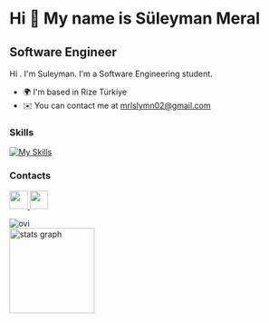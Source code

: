 Hi 👋 My name is Süleyman Meral
===============================

Software Engineer
-----------------

Hi . I'm Suleyman. I'm a Software Engineering student.

*   🌍  I'm based in Rize Türkiye
*   ✉️  You can contact me at [mrlslymn02@gmail.com](mailto:mrlslymn02@gmail.com)
  


### Skills 
[![My Skills](https://skillicons.dev/icons?i=dotnet,git,postman,cs,bootstrap,visualstudio,unity)](https://skillicons.dev)

        
### Contacts                 
   <p align="left"> <a href="https://www.github.com/suleymannmeral" target="_blank" rel="noreferrer"> <picture> <source media="(prefers-color-scheme: dark)" srcset="https://raw.githubusercontent.com/danielcranney/readme-generator/main/public/icons/socials/github-dark.svg" /> <source media="(prefers-color-scheme: light)" srcset="https://raw.githubusercontent.com/danielcranney/readme-generator/main/public/icons/socials/github.svg" /> <img src="https://raw.githubusercontent.com/danielcranney/readme-generator/main/public/icons/socials/github.svg" width="32" height="32" /> </picture> </a> <a href="https://www.linkedin.com/in/süleyman-meral-87241124a/" target="_blank" rel="noreferrer"> <picture> <source media="(prefers-color-scheme: dark)" srcset="https://raw.githubusercontent.com/danielcranney/readme-generator/main/public/icons/socials/linkedin-dark.svg" /> <source media="(prefers-color-scheme: light)" srcset="https://raw.githubusercontent.com/danielcranney/readme-generator/main/public/icons/socials/linkedin.svg" /> <img src="https://raw.githubusercontent.com/danielcranney/readme-generator/main/public/icons/socials/linkedin.svg" width="32" height="32" /> </picture> </a></p>



<img src="https://github-readme-stats.vercel.app/api/top-langs?username=suleymannmeral&show_icons=true&locale=en&layout=compact&theme=chartreuse-dark" alt="ovi" />

<div>
  <img src="https://github-readme-stats.vercel.app/api?username=suleymannmeral&hide_title=false&hide_rank=false&show_icons=true&include_all_commits=true&count_private=true&disable_animations=false&theme=github_dark&locale=en&hide_border=false" height="150" alt="stats graph"  />
</div>



